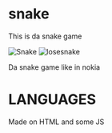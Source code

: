 # snake
This is da snake game

![Snake](https://user-images.githubusercontent.com/99085361/153742522-78aa51c2-21ec-4d89-8c09-84e6d1c7449a.png)
![losesnake](https://user-images.githubusercontent.com/99085361/153893884-429d7d6f-26a4-4751-83fd-3a65d3f51597.png)



Da snake game
like in nokia


# LANGUAGES
Made on HTML and some JS
